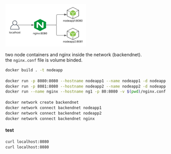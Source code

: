 <img src="image.png" width="50%">

two node containers and nginx inside the network (backendnet).  
the `nginx.conf` file is volume binded.  

```bash
docker build . -t nodeapp

docker run -p 8080:8080 --hostname nodeapp1 --name nodeapp1 -d nodeapp
docker run -p 8081:8080 --hostname nodeapp2 --name nodeapp2 -d nodeapp
docker run --name nginx --hostname ng1 -p 80:8080 -v $(pwd)/nginx.conf:/etc/nginx/nginx.conf -d nginx

docker network create backendnet
docker network connect backendnet nodeapp1
docker network connect backendnet nodeapp2
docker network connect backendnet nginx
```

#### test ####

```bash
curl localhost:8080
curl localhost:8080
```